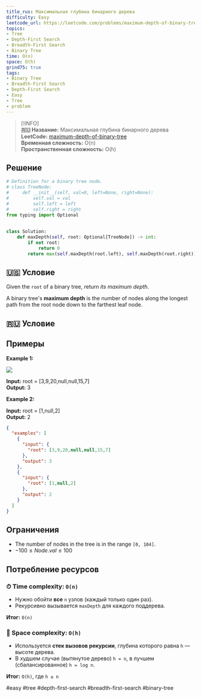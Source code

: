 ```yaml
---
title_rus: Максимальная глубина бинарного дерева
difficulty: Easy
leetcode_url: https://leetcode.com/problems/maximum-depth-of-binary-tree/
topics:
- Tree
- Depth-First Search
- Breadth-First Search
- Binary Tree
time: O(n)
space: O(h)
grind75: true
tags:
- Binary Tree
- Breadth-First Search
- Depth-First Search
- Easy
- Tree
- problem
---
```


> [!INFO]  
> **🇷🇺 Название:** Максимальная глубина бинарного дерева  
> **LeetCode:** [maximum-depth-of-binary-tree](https://leetcode.com/problems/maximum-depth-of-binary-tree/)  
> **Временная сложность:** O(n)  
> **Пространственная сложность:** O(h)  

## Решение

```python
# Definition for a binary tree node.  
# class TreeNode:  
#     def __init__(self, val=0, left=None, right=None):  
#         self.val = val  
#         self.left = left  
#         self.right = right  
from typing import Optional  
  
  
class Solution:  
    def maxDepth(self, root: Optional[TreeNode]) -> int:  
        if not root:  
            return 0  
        return max(self.maxDepth(root.left), self.maxDepth(root.right)) + 1
```

## 🇺🇸 Условие

Given the `root` of a binary tree, return _its maximum depth_.

A binary tree's **maximum depth** is the number of nodes along the longest path from the root node down to the farthest leaf node.

## 🇷🇺 Условие

<!-- Место для вставки перевода на русском языке -->

## Примеры

**Example 1:**

![](https://assets.leetcode.com/uploads/2020/11/26/tmp-tree.jpg)

**Input:** root = [3,9,20,null,null,15,7]  
**Output:** 3  

**Example 2:**

**Input:** root = [1,null,2]  
**Output:** 2  

```json
{
  "examples": [
    {
      "input": {
        "root": [3,9,20,null,null,15,7]
      },
      "output": 3
    },
    {
      "input": {
        "root": [1,null,2]
      },
      "output": 2
    }
  ]
}
```

## Ограничения

- The number of nodes in the tree is in the range `[0, 104]`.
- $-100 \leq Node.val \leq 100$

## Потребление ресурсов
### ⏱ Time complexity: `O(n)`

- Нужно обойти **все** `n` узлов (каждый только один раз).
- Рекурсивно вызывается `maxDepth` для каждого поддерева.

**Итог:** `O(n)`

### 🧠 Space complexity: `O(h)`

- Используется **стек вызовов рекурсии**, глубина которого равна `h` — высоте дерева.
- В худшем случае (вытянутое дерево) `h = n`, в лучшем (сбалансированное) `h = log n`.

**Итог:** `O(h)`, где `h ≤ n`

#easy #tree #depth-first-search #breadth-first-search #binary-tree
